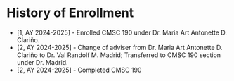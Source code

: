 # History of Enrollment
* [1, AY 2024-2025] - Enrolled CMSC 190 under Dr. Maria Art Antonette D. Clariño.
* [2, AY 2024-2025] - Change of adviser from Dr. Maria Art Antonette D. Clariño to Dr. Val Randolf M. Madrid; Transferred to CMSC 190 section under Dr. Madrid.
* [2, AY 2024-2025] - Completed CMSC 190
